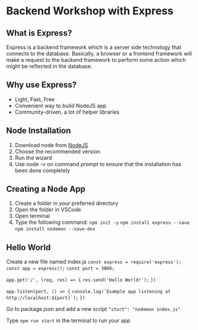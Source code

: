 # Backend Workshop with Express
## What is Express?
Express is a backend framework which is a server side technology that connects to the database. Basically, a browser or a frontend framework will make a request to the backend framework to perform some action which might be reflected in the database.
## Why use Express?

 - Light, Fast, Free
 - Convenient way to build NodeJS app
 - Community-driven, a lot of helper libraries
 
## Node Installation
1. Download node from [NodeJS](https://nodejs.org/en/)
2. Choose the recommended version
3. Run the wizard
4. Use node -v on command prompt to ensure that the installation has been done completely

## Creating a Node App
1. Create a folder in your preferred directory
2. Open the folder in VSCode
3. Open terminal
4. Type the following command:
	`npm init -y`
	`npm install express --save`
	`npm install nodemon --save-dev`

## Hello World
Create a new file named index.js
`const express = require('express');`
`const app = express();`
`const port = 3000;`

`app.get('/', (req, res) => {`
`res.send('Hello World!');`
`})`

`app.listen(port, () => {`
``console.log(`Example app listening at http://localhost:${port}`);``
`})`

Go to package.json and add a new script
`"start": "nodemon index.js"`

Type `npm run start` in the terminal to run your app

